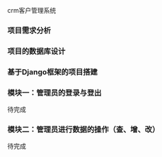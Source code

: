 crm客户管理系统

### 项目需求分析

### 项目的数据库设计

### 基于Django框架的项目搭建

### 模块一：管理员的登录与登出

待完成

### 模块二：管理员进行数据的操作（查、增、改）

待完成